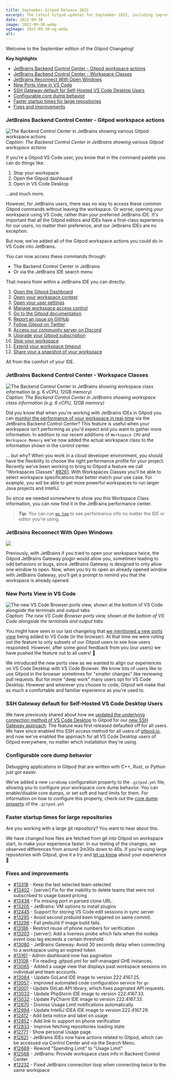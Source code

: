 ```yaml
---
title: September Gitpod Release 2022
excerpt: The latest Gitpod updates for September 2022, including improvements for JetBrains, improving the startup times for large repos and lots of other fixes and improvements.
date: 2022-09-30
image: 2022-09-30.webp
ogImage: 2022-09-30-og.webp
alt:
---
```


<script>
  import Contributors from "$lib/components/changelog/contributors.svelte";
</script>

Welcome to the September edition of the Gitpod Changelog!

**Key highlights**

- [JetBrains Backend Control Center - Gitpod workspace actions](#jetbrains-backend-control-center---gitpod-workspace-actions)
- [JetBrains Backend Control Center - Workspace Classes](#jetbrains-backend-control-center---workspace-classes)
- [JetBrains Reconnect With Open Windows](#jetbrains-reconnect-with-open-windows)
- [New Ports View in VS Code](#new-ports-view-in-vs-code)
- [SSH Gateway default for Self-Hosted VS Code Desktop Users](#ssh-gateway-default-for-self-hosted-vs-code-desktop-users)
- [Configurable core dump behavior](#configurable-core-dump-behavior)
- [Faster startup times for large repositories](#faster-startup-times-for-large-repositories)
- [Fixes and improvements](#fixes-and-improvements)

### JetBrains Backend Control Center - Gitpod workspace actions

![The Backend Control Center in JetBrains showing various Gitpod workspace actions](/images/jetbrains-gateway/workspace-actions.webp)
_Caption: The Backend Control Center in JetBrains showing various Gitpod workspace actions_

If you're a Gitpod VS Code user, you know that in the command palette you can do things like:

1. Stop your workspace
2. Open the Gitpod dashboard
3. Open in VS Code Desktop

...and much more.

However, for JetBrains users, there was no way to access these common Gitpod commands without leaving the workspace. Or worse, opening your workspace using VS Code, rather than your preferred JetBrains IDE. It's important that all the Gitpod editors and IDEs have a first-class experience for our users, no matter their preference, and our Jetbrains IDEs are no exception.

But now, we've added all of the Gitpod workspace actions you could do in VS Code into JetBrains.

You can now access these commands through:

- The Backend Control Center in JetBrains
- Or via the JetBrains IDE search menu

That means from within a JetBrains IDE you can directly:

1. [Open the Gitpod Dashboard](https://gitpod.io/)
2. [Open your workspace context](https://www.gitpod.io/docs/introduction/learn-gitpod/context-url)
3. [Open your user settings](https://gitpod.io/settings)
4. [Manage workspace access control](https://www.gitpod.io/docs/integrations)
5. [Go to the Gitpod documentation](https://gitpod.io/docs)
6. [Report an issue on GitHub](https://github.com/gitpod-io/gitpod/issues/new/choose)
7. [Follow Gitpod on Twitter](https://twitter.com/gitpod)
8. [Access our community server on Discord](https://www.gitpod.io/chat)
9. [Upgrade your Gitpod subscription](https://www.gitpod.io/pricing)
10. [Stop your workspace](https://www.gitpod.io/docs/introduction/learn-gitpod/the-life-of-a-workspace#timeouts)
11. [Extend your workspace timeout](https://www.gitpod.io/docs/introduction/learn-gitpod/the-life-of-a-workspace#timeouts)
12. [Share your a snapshot of your workspace](https://www.gitpod.io/docs/configure/workspaces/collaboration#sharing-snapshots)

All from the comfort of your IDE.

### JetBrains Backend Control Center - Workspace Classes

![The Backend Control Center in JetBrains showing workspace class information (e.g. 6 vCPU, 12GB memory)](/images/jetbrains-gateway/jetbrains-backend-control-center.webp)
_Caption: The Backend Control Center in JetBrains showing workspace class information (e.g. 6 vCPU, 12GB memory)_

Did you know that when you're working with JetBrains IDEs in Gitpod you can [monitor the performance of your workspace in real-time](/docs/references/ides-and-editors/intellij#workspace-performance) via the JetBrains Backend Control Center? This feature is useful when your workspace isn't performing as you'd expect and you want to gather more information. In addition to our recent additions of `Workspace CPU` and `Workspace Memory` we've now added the actual workspace class to the information shown in the control center.

... but why? When you work in a cloud developer environment, you should have the flexibility to choose the right performance profile for your project. Recently we've been working to bring to Gitpod a feature we call "Workspaces Classes" [#8261](https://github.com/gitpod-io/gitpod/issues/8261). With Workspaces Classes you'll be able to select workspace specifications that better match your use case. For example, you will be able to get more powerful workspaces to run larger Java projects and IntelliJ.

So since we needed somewhere to show you this Workspace Class information, you can now find it in the JetBrains performance center.

> **Tip:** You can run [`gp top`](https://www.gitpod.io/docs/command-line-interface#top) to see performance info no matter the IDE or editor you're using.

### JetBrains Reconnect With Open Windows

![](/images/jetbrains-gateway/intellij-workspace-already-open.webp)

Previously, with JetBrains if you tried to open your workspace twice, the Gitpod JetBrains Gateway plugin would allow you, sometimes leading to odd behaviors or bugs, since JetBrains Gateway is designed to only allow one window to open. Now, when you try to open an already opened window with JetBrains Gateway, you'll get a prompt to remind you that the workspace is already opened.

### New Ports View in VS Code

![The new VS Code Browser ports view, shown at the bottom of VS Code alongside the terminals and output tabs](/images/changelog/2022-08-01/ports.webp)
_Caption: The new VS Code Browser ports view, shown at the bottom of VS Code alongside the terminals and output tabs_

You might have seen in our last changelog that [we mentioned a new ports view](https://www.gitpod.io/changelog/new-ports-explorer-changelog-view-and-connection-improvements-for-vs-code#new-ports-explorer-in-vs-code-browser) being added to VS Code (in the browser). At that time we were rolling out the feature to only subsets of our Gitpod users to see how users responded. However, after some good feedback from you (our users) we have pushed the feature out to all users! 🥳

We introduced the new ports view as we wanted to align our experiences on VS Code Desktop with VS Code Browser. We know lots of users like to use Gitpod in the browser sometimes for "smaller changes" like reviewing pull requests. But for more "deep work" many users opt for VS Code Desktop. However and wherever you choose to code, Gitpod will make that as much a comfortable and familiar experience as you're used to.

### SSH Gateway default for Self-Hosted VS Code Desktop Users

We have previously shared about how we [updated the underlying connection method of VS Code Desktop](https://www.gitpod.io/blog/vscode-desktop-ssh-updates) to Gitpod for our [new SSH Gateway approach](/docs/references/ides-and-editors/vscode#connecting-to-vs-code-desktop-ssh). The feature was first released defaulted off for all users. We have since enabled this SSH access method for all users of [gitpod.io](http://gitpod.io/), and now we've enabled the approach for all VS Code Desktop users of Gitpod everywhere, no matter which installation they're using.

### Configurable core dump behavior

Debugging applications in Gitpod that are written with C++, Rust, or Python just got easier.

We've added a new `coreDump` configuration property to the `.gitpod.yml` file, allowing you to configure your workspace core dump behavior. You can enable/disable core dumps, or set soft and hard limits for them. For information on how to configure this property, check out the [core dump property](https://www.gitpod.io/docs/references/gitpod-yml#coredump) of the `.gitpod.yml`

### Faster startup times for large repositories

Are you working with a large git repository? You want to hear about this.

We have changed how files are fetched from git into Gitpod on workspace start, to make your experience faster. In our testing of the changes, we observed differences from around 2m30s down to 40s. If you're using large repositories with Gitpod, give it a try and [let us know](https://gitpod.io/support) about your experience 🚀

### Fixes and improvements

- [#13318](https://github.com/gitpod-io/gitpod/pull/13318) - Keep the last selected team selected <Contributors usernames="gtsiolis,laushinka,svenefftinge" />
- [#13402](https://github.com/gitpod-io/gitpod/pull/13402) - [server] Fix for the inability to delete teams that were not subscribed to usage based pricing <Contributors usernames="andrew-farries,jankeromnes" />
- [#13438](https://github.com/gitpod-io/gitpod/pull/13438) - Fix missing port in parsed clone URL. <Contributors usernames="AlexTugarev,geropl" />
- [#13205](https://github.com/gitpod-io/gitpod/pull/13205) - JetBrains: VM options to install plugins <Contributors usernames="akosyakov,andreafalzetti,filiptronicek,subinamathew" />
- [#12445](https://github.com/gitpod-io/gitpod/pull/12445) - Support for storing VS Code edit sessions in sync server <Contributors usernames="akosyakov,andrew-farries,filiptronicek,jeanp413,mustard-mh" />
- [#13295](https://github.com/gitpod-io/gitpod/pull/13295) - Avoid second prebuild been triggered on same commit. <Contributors usernames="AlexTugarev,geropl" />
- [#13296](https://github.com/gitpod-io/gitpod/pull/13296) - Fail prebuild if image build fails. <Contributors usernames="AlexTugarev,easyCZ" />
- [#13186](https://github.com/gitpod-io/gitpod/pull/13186) - Restrict reuse of phone numbers for verification <Contributors usernames="atduarte,easyCZ,svenefftinge" />
- [#13203](https://github.com/gitpod-io/gitpod/pull/13203) - [server]: Add a liveness probe which fails when the nodejs event loop lag exceeds a certain threshold <Contributors usernames="andrew-farries,easyCZ" />
- [#13080](https://github.com/gitpod-io/gitpod/pull/13080) - JetBrains Gateway: Avoid 30 seconds delay when connecting to a workspace using an expired token <Contributors usernames="andreafalzetti,felladrin" />
- [#13161](https://github.com/gitpod-io/gitpod/pull/13161) - Admin dashboard now has pagination <Contributors usernames="easyCZ,geropl,svenefftinge" />
- [#13108](https://github.com/gitpod-io/gitpod/pull/13108) - Fix reading .gitpod.yml for self-managed GHE instances. <Contributors usernames="AlexTugarev,geropl" />
- [#13065](https://github.com/gitpod-io/gitpod/pull/13065) - Added a usage view that displays past workspace sessions on individual and team accounts. <Contributors usernames="easyCZ,jldec,svenefftinge" />
- [#13084](https://github.com/gitpod-io/gitpod/pull/13084) - Update GoLand IDE image to version 222.4167.25. <Contributors usernames="felladrin" />
- [#13057](https://github.com/gitpod-io/gitpod/pull/13057) - improved automated code configuration service for `go` <Contributors usernames="Siddhant-K-code,svenefftinge" />
- [#13001](https://github.com/gitpod-io/gitpod/pull/13001) - Update GitLab API library, which fixes paginated API requests. <Contributors usernames="AlexTugarev,gtsiolis,metcalfc,svenefftinge" />
- [#13033](https://github.com/gitpod-io/gitpod/pull/13033) - Update PhpStorm IDE image to version 222.4167.33. <Contributors usernames="felladrin" />
- [#13032](https://github.com/gitpod-io/gitpod/pull/13032) - Update PyCharm IDE image to version 222.4167.33. <Contributors usernames="felladrin" />
- [#12670](https://github.com/gitpod-io/gitpod/pull/12670) - Dismiss Usage Limit notifications automatically. <Contributors usernames="AlexTugarev,geropl,jldec,svenefftinge" />
- [#12994](https://github.com/gitpod-io/gitpod/pull/12994) - Update IntelliJ IDEA IDE image to version 222.4167.29. <Contributors usernames="felladrin" />
- [#12412](https://github.com/gitpod-io/gitpod/pull/12412) - Add beta notice and label on usage <Contributors usernames="easyCZ,filiptronicek,gtsiolis,laushinka" />
- [#12852](https://github.com/gitpod-io/gitpod/pull/12852) - Add link to support on phone verification <Contributors usernames="gtsiolis,svenefftinge" />
- [#12833](https://github.com/gitpod-io/gitpod/pull/12833) - Improve fetching repositories loading state <Contributors usernames="gtsiolis,svenefftinge" />
- [#12771](https://github.com/gitpod-io/gitpod/pull/12771) - Show personal Usage page. <Contributors usernames="AlexTugarev,andrew-farries" />
- [#12621](https://github.com/gitpod-io/gitpod/pull/12621) - JetBrains IDEs now have actions related to Gitpod, which can be accessed via Control Center and via the Search Menu. <Contributors usernames="akosyakov,andreafalzetti,felladrin" />
- [#12669](https://github.com/gitpod-io/gitpod/pull/12669) - Reword "Spending Limit" to "Usage Limit" <Contributors usernames="AlexTugarev,andrew-farries,jldec" />
- [#12568](https://github.com/gitpod-io/gitpod/pull/12568) - JetBrains: Provide workspace class info in Backend Control Center <Contributors usernames="akosyakov,andreafalzetti,felladrin" />
- [#12232](https://github.com/gitpod-io/gitpod/pull/12232) - Fixed JetBrains connection loop when connecting twice to the same workspace <Contributors usernames="akosyakov,andreafalzetti,felladrin" />
